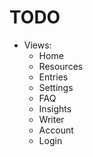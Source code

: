 ﻿# TODO
- Views:
    - Home
    - Resources
    - Entries
    - Settings
    - FAQ
    - Insights
    - Writer
    - Account
    - Login
